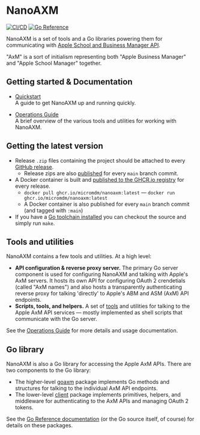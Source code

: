 # NanoAXM

[![CI/CD](https://github.com/micromdm/nanoaxm/actions/workflows/on-push-pr.yml/badge.svg)](https://github.com/micromdm/nanoaxm/actions/workflows/on-push-pr.yml) [![Go Reference](https://pkg.go.dev/badge/github.com/micromdm/nanoaxm.svg)](https://pkg.go.dev/github.com/micromdm/nanoaxm)

NanoAXM is a set of tools and a Go libraries powering them for communicating with [Apple School and Business Manager API](https://developer.apple.com/documentation/apple-school-and-business-manager-api).

"AxM" is a sort of initialism representing both "Apple Business Manager" and "Apple School Manager" together.

## Getting started & Documentation

- [Quickstart](docs/quickstart.md)  
A guide to get NanoAXM up and running quickly.

- [Operations Guide](docs/operations-guide.md)  
A brief overview of the various tools and utilities for working with NanoAXM.

## Getting the latest version

* Release `.zip` files containing the project should be attached to every [GitHub release](https://github.com/micromdm/nanoaxm/releases).
  * Release zips are also [published](https://github.com/micromdm/nanoaxm/actions) for every `main` branch commit.
* A Docker container is built and [published to the GHCR.io registry](http://ghcr.io/micromdm/nanoaxm) for every release.
  * `docker pull ghcr.io/micromdm/nanoaxm:latest` — `docker run ghcr.io/micromdm/nanoaxm:latest`
  * A Docker container is also published for every `main` branch commit (and tagged with `:main`)
* If you have a [Go toolchain installed](https://go.dev/doc/install) you can checkout the source and simply run `make`.

## Tools and utilities

NanoAXM contains a few tools and utilities. At a high level:

- **API configuration & reverse proxy server.** The primary Go server component is used for configuring NanoAXM and talking with Apple's AxM servers. It hosts its own API for configuring OAuth 2 crendetials (called "AxM names") and also hosts a transparently authenticating reverse proxy for talking 'directly' to Apple's ABM and ASM (AxM) API endpoints.
- **Scripts, tools, and helpers.** A set of [tools](tools) and utilities for talking to the Apple AxM API services — mostly implemented as shell scripts that communicate with the Go server.

See the [Operations Guide](docs/operations-guide.md) for more details and usage documentation.

## Go library

NanoAXM is also a Go library for accessing the Apple AxM APIs. There are two components to the Go library:

* The higher-level [goaxm](https://pkg.go.dev/github.com/micromdm/nanoaxm/goaxm) package implements Go methods and structures for talking to the individual AxM API endpoints.
* The lower-level [client](https://pkg.go.dev/github.com/micromdm/nanoaxm/client) package implements primitives, helpers, and middleware for authenticating to the AxM APIs and managing OAuth 2 tokens.

See the [Go Reference documentation](https://pkg.go.dev/github.com/micromdm/nanoaxm) (or the Go source itself, of course) for details on these packages.
